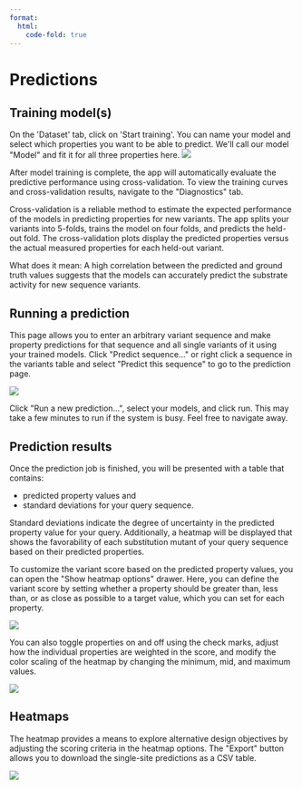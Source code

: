 ```yaml
---
format:
  html:
    code-fold: true
---
```


# Predictions 

## Training model(s)

On the 'Dataset' tab, click on 'Start training'. You can name your model
and select which properties you want to be able to predict. We'll call
our model "Model" and fit it for all three properties here.
![](/main_tutorial_images/13_train.png)

After model training is complete, the app will automatically evaluate
the predictive performance using cross-validation. To view the training
curves and cross-validation results, navigate to the "Diagnostics" tab.

Cross-validation is a reliable method to estimate the expected
performance of the models in predicting properties for new variants. The
app splits your variants into 5-folds, trains the model on four folds,
and predicts the held-out fold. The cross-validation plots display the
predicted properties versus the actual measured properties for each
held-out variant.

What does it mean: A high correlation between the predicted and ground
truth values suggests that the models can accurately predict the
substrate activity for new sequence variants.


## Running a prediction

This page allows you to enter an arbitrary variant sequence and make
property predictions for that sequence and all single variants of it
using your trained models. Click "Predict sequence..." or right click a
sequence in the variants table and select "Predict this sequence" to go
to the prediction page.

![](/main_tutorial_images/14_predict_table.png)

Click "Run a new prediction...", select your models, and click run. This
may take a few minutes to run if the system is busy. Feel free to navigate
away.

## Prediction results

Once the prediction job is finished, you will be presented with a table
that contains: 
* predicted property values and 
* standard deviations
for your query sequence.

Standard deviations indicate the degree of uncertainty in the predicted
property value for your query. Additionally, a heatmap will be displayed
that shows the favorability of each substitution mutant of your query
sequence based on their predicted properties.

To customize the variant score based on the predicted property values,
you can open the "Show heatmap options" drawer. Here, you can define
the variant score by setting whether a property should be greater than,
less than, or as close as possible to a target value, which you can set
for each property.

![](/main_tutorial_images/15_predict_seq.png)

You can also toggle properties on and off using the check marks, adjust
how the individual properties are weighted in the score, and modify the
color scaling of the heatmap by changing the minimum, mid, and maximum
values.

![](/main_tutorial_images/16_heatmap_op.png)

## Heatmaps 

The heatmap provides a means to explore alternative design
objectives by adjusting the scoring criteria in the heatmap options. The
\"Export\" button allows you to download the single-site predictions as
a CSV table.

![](/main_tutorial_images/17_heatmap.png)